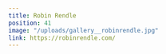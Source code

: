 ```yaml
---
title: Robin Rendle
position: 41
image: "/uploads/gallery__robinrendle.jpg"
link: https://robinrendle.com/
---
```


